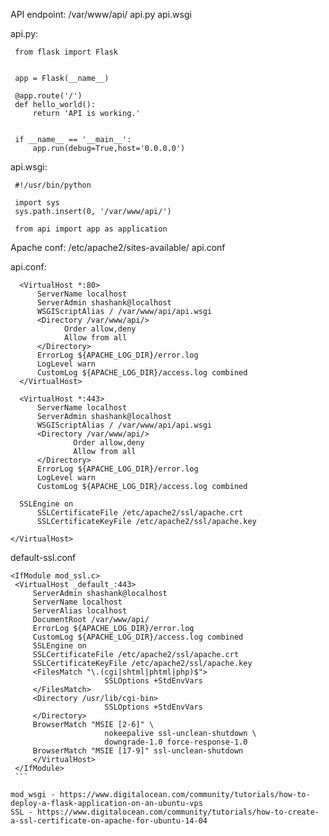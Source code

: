 API endpoint:
/var/www/api/
   api.py
   api.wsgi
   
   api.py:
   ```
    from flask import Flask


    app = Flask(__name__)

    @app.route('/')
    def hello_world():
        return 'API is working.'


    if __name__ == '__main__':
        app.run(debug=True,host='0.0.0.0')
   ```
   
   api.wsgi:
   ```
    #!/usr/bin/python

    import sys
    sys.path.insert(0, '/var/www/api/')

    from api import app as application
   ```

Apache conf:
/etc/apache2/sites-available/
  api.conf
  
  api.conf:
  ```
    <VirtualHost *:80>
	    ServerName localhost
	    ServerAdmin shashank@localhost
	    WSGIScriptAlias / /var/www/api/api.wsgi
	    <Directory /var/www/api/>
		      Order allow,deny
		      Allow from all
	    </Directory>
	    ErrorLog ${APACHE_LOG_DIR}/error.log
	    LogLevel warn
	    CustomLog ${APACHE_LOG_DIR}/access.log combined
    </VirtualHost>
    
    <VirtualHost *:443>
        ServerName localhost
        ServerAdmin shashank@localhost
        WSGIScriptAlias / /var/www/api/api.wsgi
        <Directory /var/www/api/>
                Order allow,deny
                Allow from all
        </Directory>
        ErrorLog ${APACHE_LOG_DIR}/error.log
        LogLevel warn
        CustomLog ${APACHE_LOG_DIR}/access.log combined

	SSLEngine on
        SSLCertificateFile /etc/apache2/ssl/apache.crt
        SSLCertificateKeyFile /etc/apache2/ssl/apache.key

</VirtualHost>
   ```
   
   default-ssl.conf
   ```
   <IfModule mod_ssl.c>
    <VirtualHost _default_:443>
        ServerAdmin shashank@localhost
        ServerName localhost
        ServerAlias localhost
        DocumentRoot /var/www/api/
        ErrorLog ${APACHE_LOG_DIR}/error.log
        CustomLog ${APACHE_LOG_DIR}/access.log combined
        SSLEngine on
        SSLCertificateFile /etc/apache2/ssl/apache.crt
        SSLCertificateKeyFile /etc/apache2/ssl/apache.key
        <FilesMatch "\.(cgi|shtml|phtml|php)$">
                        SSLOptions +StdEnvVars
        </FilesMatch>
        <Directory /usr/lib/cgi-bin>
                        SSLOptions +StdEnvVars
        </Directory>
        BrowserMatch "MSIE [2-6]" \
                        nokeepalive ssl-unclean-shutdown \
                        downgrade-1.0 force-response-1.0
        BrowserMatch "MSIE [17-9]" ssl-unclean-shutdown
    	</VirtualHost>
	</IfModule>
	```
   
mod_wsgi - https://www.digitalocean.com/community/tutorials/how-to-deploy-a-flask-application-on-an-ubuntu-vps
SSL - https://www.digitalocean.com/community/tutorials/how-to-create-a-ssl-certificate-on-apache-for-ubuntu-14-04
